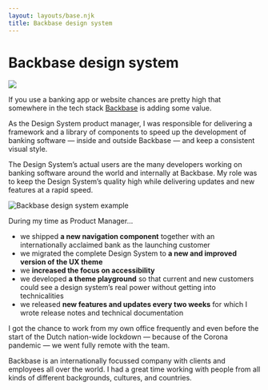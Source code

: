 ```yaml
---
layout: layouts/base.njk
title: Backbase design system
---
```


# Backbase design system

<div class="break-out">
 <img
 src="/images/Backbase-overview.jpg"
 />
</div>

If you use a banking app or website chances are pretty high that somewhere in the tech stack [Backbase](https://backbase.com/) is adding some value.

As the Design System product manager, I was responsible for delivering a framework and a library of components to speed up the development of banking software — inside and outside Backbase — and keep a consistent visual style.

The Design System’s actual users are the many developers working on banking software around the world and internally at Backbase. My role was to keep the Design System’s quality high while delivering updates and new features at a rapid speed.

![Backbase design system example](/images/Backbase-theme-playground-945x1024.jpg)

During my time as Product Manager…

- we shipped **a new navigation component** together with an internationally acclaimed bank as the launching customer
- we migrated the complete Design System to **a new and improved version of the UX theme**
- we **increased the focus on accessibility**
- we developed **a theme playground** so that current and new customers could see a design system’s real power without getting into technicalities
- we released **new features and updates every two weeks** for which I wrote release notes and technical documentation

I got the chance to work from my own office frequently and even before the start of the Dutch nation-wide lockdown — because of the Corona pandemic — we went fully remote with the team.

Backbase is an internationally focussed company with clients and employees all over the world. I had a great time working with people from all kinds of different backgrounds, cultures, and countries.

